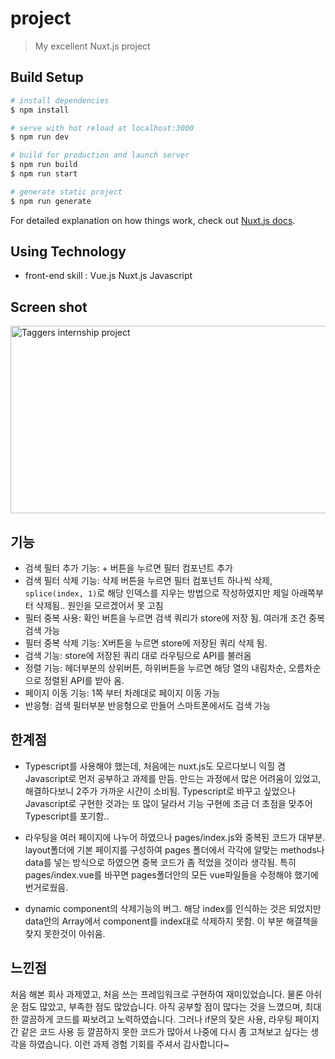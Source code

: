 # project

> My excellent Nuxt.js project

## Build Setup

```bash
# install dependencies
$ npm install

# serve with hot reload at localhost:3000
$ npm run dev

# build for production and launch server
$ npm run build
$ npm run start

# generate static project
$ npm run generate
```

For detailed explanation on how things work, check out [Nuxt.js docs](https://nuxtjs.org).

## Using Technology

- front-end skill : Vue.js Nuxt.js Javascript

## Screen shot

<img src="https://github.com/Taewoong-H/Taggers/tree/master/static/screenshot.PNG" width="600px" height="300px" title="Taggers internship project" alt="Taggers internship project"></img><br/>

## 기능

- 검색 필터 추가 기능: + 버튼을 누르면 필터 컴포넌트 추가
- 검색 필터 삭제 기능: 삭제 버튼을 누르면 필터 컴포넌트 하나씩 삭제, `splice(index, 1)`로 해당 인덱스를 지우는 방법으로 작성하였지만 제일 아래쪽부터 삭제됨.. 원인을 모르겠어서 못 고침
- 필터 중복 사용: 확인 버튼을 누르면 검색 쿼리가 store에 저장 됨. 여러개 조건 중복 검색 가능
- 필터 중복 삭제 기능: X버튼을 누르면 store에 저장된 쿼리 삭제 됨.
- 검색 기능: store에 저장된 쿼리 대로 라우팅으로 API를 불러옴
- 정렬 기능: 헤더부분의 상위버튼, 하위버튼을 누르면 해당 열의 내림차순, 오름차순으로 정렬된 API를 받아 옴.
- 페이지 이동 기능: 1쪽 부터 차례대로 페이지 이동 가능
- 반응형: 검색 필터부분 반응형으로 만들어 스마트폰에서도 검색 가능

## 한계점

- Typescript를 사용해야 했는데, 처음에는 nuxt.js도 모르다보니 익힐 겸 Javascript로 먼저 공부하고 과제를 만듬.
  만드는 과정에서 많은 어려움이 있었고, 해결하다보니 2주가 가까운 시간이 소비됨. Typescript로 바꾸고 싶었으나 Javascript로 구현한 것과는 또 많이 달라서 기능 구현에 조금 더 초점을 맞추어 Typescript를 포기함..

- 라우팅을 여러 페이지에 나누어 하였으나 pages/index.js와 중복된 코드가 대부분. layout폴더에 기본 페이지를 구성하여 pages 폴더에서 각각에 알맞는 methods나 data를 넣는 방식으로 하였으면 중복 코드가 좀 적었을 것이라 생각됨. 특히 pages/index.vue를 바꾸면 pages폴더안의 모든 vue파일들을 수정해야 했기에 번거로웠음.

- dynamic component의 삭제기능의 버그. 해당 index를 인식하는 것은 되었지만 data안의 Array에서 component를 index대로 삭제하지 못함. 이 부분 해결책을 찾지 못한것이 아쉬움.

## 느낀점

처음 해본 회사 과제였고, 처음 쓰는 프레임워크로 구현하여 재미있었습니다. 물론 아쉬운 점도 많았고, 부족한 점도 많았습니다. 아직 공부할 점이 많다는 것을 느꼈으며, 최대한 깔끔하게 코드를 짜보려고 노력하였습니다. 그러나 if문의 잦은 사용, 라우팅 페이지간 같은 코드 사용 등 깔끔하지 못한 코드가 많아서 나중에 다시 좀 고쳐보고 싶다는 생각을 하였습니다. 이런 과제 경험 기회를 주셔서 감사합니다~
